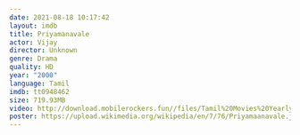 ```yaml
---
date: 2021-08-18 10:17:42
layout: imdb
title: Priyamanavale
actor: Vijay
director: Unknown
genre: Drama
quality: HD
year: "2000"
language: Tamil
imdb: tt0948462
size: 719.93MB
video: http://download.mobilerockers.fun//files/Tamil%20Movies%20Yearly%20Collections/Tamil%202000%20Collections/Priyamanavale%20(2000)/Priyamanavale%20(2000)%20Full%20Movies/Priyamanavale%20(2000)%20HDRip/Priyamanavale%20(2000)%20HDRip%20Single%20Part.mp4
poster: https://upload.wikimedia.org/wikipedia/en/7/76/Priyamaanavale.jpg
---
```

